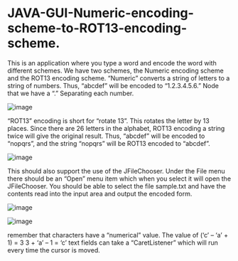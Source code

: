 # JAVA-GUI-Numeric-encoding-scheme-to-ROT13-encoding-scheme.

This is an application where you type a word and encode the word with different schemes. We have two schemes, the Numeric encoding scheme and the ROT13 encoding scheme. “Numeric” converts a string of letters to a string of numbers. Thus, “abcdef” will be encoded to “1.2.3.4.5.6.” Node that we have a “.” Separating each number.

![image](https://github.com/wayne540500/JAVA-GUI-Numeric-encoding-scheme-to-ROT13-encoding-scheme./assets/69573286/bdd15ead-e96e-47da-bc78-6b51c4a47417)


“ROT13” encoding is short for “rotate 13”. This rotates the letter by 13 places. Since there are 26 letters in the alphabet, ROT13 encoding a string twice will give the original result. Thus, “abcdef” will be encoded to “nopqrs”, and the string “nopqrs” will be ROT13 encoded to “abcdef”.

![image](https://github.com/wayne540500/JAVA-GUI-Numeric-encoding-scheme-to-ROT13-encoding-scheme./assets/69573286/d9c972d0-19bc-471a-9017-652cd0e96cd0)

This should also support the use of the JFileChooser. Under the File menu there should be an “Open” menu item which when you select it will open the JFileChooser. You should be able to select the file sample.txt and have the contents read into the input area and output the encoded form.

![image](https://github.com/wayne540500/JAVA-GUI-Numeric-encoding-scheme-to-ROT13-encoding-scheme./assets/69573286/a2125b1d-5a7b-4bec-b1fb-9fe8cfbcb7d7)

![image](https://github.com/wayne540500/JAVA-GUI-Numeric-encoding-scheme-to-ROT13-encoding-scheme./assets/69573286/2c8c3bf8-0ec1-4abe-bf5b-7ae67cf84043)

remember that characters have a “numerical” value. The value of (‘c’ – ‘a’ + 1) = 3
3 + ‘a’ – 1 = ‘c’
text fields can take a “CaretListener” which will run every time the cursor is moved.
